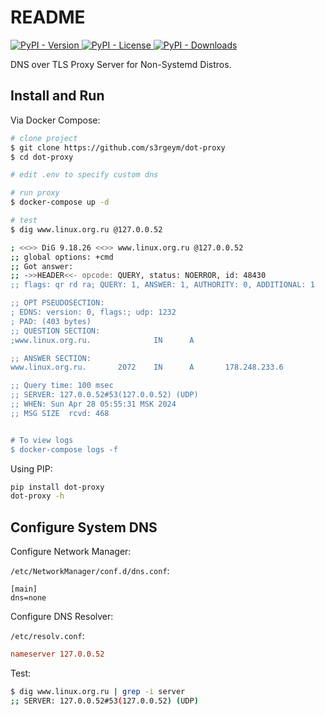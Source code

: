 # README

[ ![PyPI - Version](https://img.shields.io/pypi/v/dot-proxy) ]() [ ![PyPI - License](https://img.shields.io/pypi/l/dot-proxy) ]() [ ![PyPI - Downloads](https://img.shields.io/pypi/dm/dot-proxy) ]()

DNS over TLS Proxy Server for Non-Systemd Distros.

## Install and Run

Via Docker Compose:

```bash
# clone project
$ git clone https://github.com/s3rgeym/dot-proxy
$ cd dot-proxy

# edit .env to specify custom dns

# run proxy
$ docker-compose up -d

# test
$ dig www.linux.org.ru @127.0.0.52

; <<>> DiG 9.18.26 <<>> www.linux.org.ru @127.0.0.52
;; global options: +cmd
;; Got answer:
;; ->>HEADER<<- opcode: QUERY, status: NOERROR, id: 48430
;; flags: qr rd ra; QUERY: 1, ANSWER: 1, AUTHORITY: 0, ADDITIONAL: 1

;; OPT PSEUDOSECTION:
; EDNS: version: 0, flags:; udp: 1232
; PAD: (403 bytes)
;; QUESTION SECTION:
;www.linux.org.ru.              IN      A

;; ANSWER SECTION:
www.linux.org.ru.       2072    IN      A       178.248.233.6

;; Query time: 100 msec
;; SERVER: 127.0.0.52#53(127.0.0.52) (UDP)
;; WHEN: Sun Apr 28 05:55:31 MSK 2024
;; MSG SIZE  rcvd: 468


# To view logs
$ docker-compose logs -f
```

Using PIP:

```bash
pip install dot-proxy
dot-proxy -h
```


## Configure System DNS

Configure Network Manager:

`/etc/NetworkManager/conf.d/dns.conf`:
```
[main]
dns=none
```

Configure DNS Resolver:

`/etc/resolv.conf`:
```conf
nameserver 127.0.0.52
```

Test:

```bash
$ dig www.linux.org.ru | grep -i server
;; SERVER: 127.0.0.52#53(127.0.0.52) (UDP)
```
